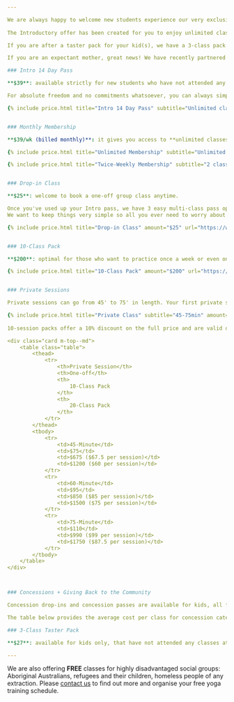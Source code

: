 ```yaml
---

We are always happy to welcome new students experience our very exclusive space and method and take the time they need to figure which classes and times fit best within their schedule. 
  
The Introductory offer has been created for you to enjoy unlimited classes for two weeks from the day of purchase so it's a very good starting point. 

If you are after a taster pack for your kid(s), we have a 3-class pack option below. 

If you are an expectant mother, great news! We have recently partnered with Mother Nurture Yoga, Sydney's leading Pregnancy Yoga School, and packs are to be purchased through them, that can be used at our location but also at any of their other locations throughout the Sydney area (CBD, Chatswood, Hornsby, and more). 

### Intro 14 Day Pass

**$39**: available strictly for new students who have not attended any classes at YogaRuka before; **valid for 14 consecutive days** (starting from the date of purchase), one pass per person.

For absolute freedom and no commitments whatsoever, you can always simply book a drop-in class. 

{% include price.html title="Intro 14 Day Pass" subtitle="Unlimited classes for 14 days" amount="$39" url="https://www.momoyoga.com/yogaruka/member/upgrade" %}


### Monthly Membership

**$39/wk (billed monthly)**: it gives you access to **unlimited classes** - even several daily if you’re up for it. Renewal is automated and there is **no commitment to a contract.** At any point you can switch to a 10-class pass or upgrade to the 3-month membership. 

{% include price.html title="Unlimited Membership" subtitle="Unlimited classes per week" amount="$39/wk" url="https://www.momoyoga.com/yogaruka/member/upgrade" %}

{% include price.html title="Twice-Weekly Membership" subtitle="2 classes per week" amount="$29/wk" url="https://www.momoyoga.com/yogaruka/member/upgrade" %}


### Drop-in Class

**$25**: welcome to book a one-off group class anytime.

Once you've used up your Intro pass, we have 3 easy multi-class pass options to cover for all situations and necessities. 
We want to keep things very simple so all you ever need to worry about is your practice! 

{% include price.html title="Drop-in Class" amount="$25" url="https://www.momoyoga.com/yogaruka/member/upgrade" %}


### 10-Class Pack

**$200**: optimal for those who want to practice once a week or even once a fortnight. This pass is a really sweet deal (you basically pay for 8 classes and get 2 more free!) and is **valid for 3 months**. It can make for a wonderful gift for a dear one and it can be used for any group classes of your choice. 

{% include price.html title="10-Class Pack" amount="$200" url="https://www.momoyoga.com/yogaruka/member/upgrade" %}


### Private Sessions 

Private sessions can go from 45' to 75' in length. Your first private session will include a **free 15' anatomical assessment,** to cater for your very specific needs. 

{% include price.html title="Private Class" subtitle="45-75min" amount="from $70" url="/contact" %}
 
10-session packs offer a 10% discount on the full price and are valid over 16 consecutive weeks/4 months/ from purchase. 20-session packs offer a 20%+ discount on the full price and are valid over 34 consecutive weeks/8 months/ from purchase.

<div class="card m-top--md">
	<table class="table">
		<thead>
			<tr>
				<th>Private Session</th>
				<th>One-off</th>
				<th>
					10-Class Pack
				</th>
				<th>
					20-Class Pack
				</th>
			</tr>
		</thead>
		<tbody>
			<tr>
				<td>45-Minute</td>
				<td>$75</td>
				<td>$675 ($67.5 per session)</td>
				<td>$1200 ($60 per session)</td>
			</tr>
			<tr>
				<td>60-Minute</td>
				<td>$95</td>
				<td>$850 ($85 per session)</td>
				<td>$1500 ($75 per session)</td>
			</tr>
			<tr>
				<td>75-Minute</td>
				<td>$110</td>
				<td>$990 ($99 per session)</td>
				<td>$1750 ($87.5 per session)</td>
			</tr>
		</tbody>
	</table>
</div>



### Concessions + Giving Back to the Community 

Concession drop-ins and concession passes are available for kids, all full time students, some part time students and pensioners. They offer a discount of min. 30% on the full price and can be purchased in studio as long as you have a valid concession ID card. 

The table below provides the average cost per class for concession categories, based on how many times a week you would be practicing. 

### 3-Class Taster Pack

**$27**: available for kids only, that have not attended any classes at YogaRuka before. It can be used for any kids classes within 40 days from purchase. 

---
```


We are also offering **FREE** classes for highly disadvantaged social groups: Aboriginal Australians, refugees and their children, homeless people of any extraction. Please [contact us](/contact/) to find out more and organise your free yoga training schedule.
